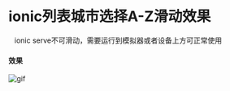 # ionic列表城市选择A-Z滑动效果
    ionic serve不可滑动，需要运行到模拟器或者设备上方可正常使用

#### 效果
![gif](http://m.qilong.com/Public/newmobile/default/Images/city.gif "DEMO-GIF")
